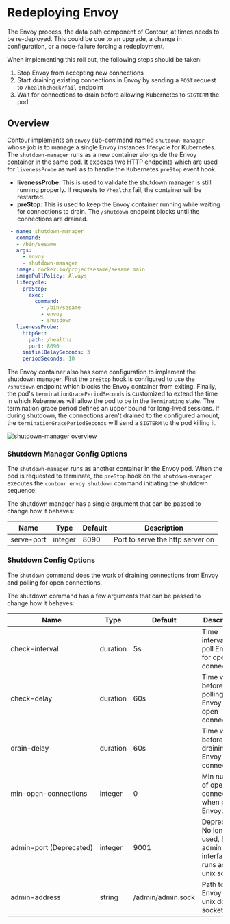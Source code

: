 # Redeploying Envoy

The Envoy process, the data path component of Contour, at times needs to be re-deployed.
This could be due to an upgrade, a change in configuration, or a node-failure forcing a redeployment.

When implementing this roll out, the following steps should be taken:

1. Stop Envoy from accepting new connections
2. Start draining existing connections in Envoy by sending a `POST` request to `/healthcheck/fail` endpoint
3. Wait for connections to drain before allowing Kubernetes to `SIGTERM` the pod

## Overview

Contour implements an `envoy` sub-command named `shutdown-manager` whose job is to manage a single Envoy instances lifecycle for Kubernetes.
The `shutdown-manager` runs as a new container alongside the Envoy container in the same pod.
It exposes two HTTP endpoints which are used for `livenessProbe` as well as to handle the Kubernetes `preStop` event hook.

- **livenessProbe**: This is used to validate the shutdown manager is still running properly. If requests to `/healthz` fail, the container will be restarted.
- **preStop**: This is used to keep the Envoy container running while waiting for connections to drain. The `/shutdown` endpoint blocks until the connections are drained.

```yaml
 - name: shutdown-manager
   command:
   - /bin/sesame
   args:
     - envoy
     - shutdown-manager
   image: docker.io/projectsesame/sesame:main
   imagePullPolicy: Always
   lifecycle:
     preStop:
       exec:
         command:
           - /bin/sesame
           - envoy
           - shutdown
   livenessProbe:
     httpGet:
       path: /healthz
       port: 8090
     initialDelaySeconds: 3
     periodSeconds: 10  
```

The Envoy container also has some configuration to implement the shutdown manager.
First the `preStop` hook is configured to use the `/shutdown` endpoint which blocks the Envoy container from exiting.
Finally, the pod's `terminationGracePeriodSeconds` is customized to extend the time in which Kubernetes will allow the pod to be in the `Terminating` state.
The termination grace period defines an upper bound for long-lived sessions.
If during shutdown, the connections aren't drained to the configured amount, the `terminationGracePeriodSeconds` will send a `SIGTERM` to the pod killing it.

![shutdown-manager overview][1]

### Shutdown Manager Config Options

The `shutdown-manager` runs as another container in the Envoy pod.
When the pod is requested to terminate, the `preStop` hook on the `shutdown-manager` executes the `contour envoy shutdown` command initiating the shutdown sequence.

The shutdown manager has a single argument that can be passed to change how it behaves:

| Name | Type | Default | Description |
|------------|------|---------|-------------|
| <nobr>serve-port</nobr> | integer | 8090 | Port to serve the http server on |

### Shutdown Config Options

The `shutdown` command does the work of draining connections from Envoy and polling for open connections.

The shutdown command has a few arguments that can be passed to change how it behaves:

| Name | Type | Default | Description |
|------------|------|---------|-------------|
| <nobr>check-interval</nobr> | duration | 5s | Time interval to poll Envoy for open connections. |
| <nobr>check-delay</nobr> | duration | 60s | Time wait before polling Envoy for open connections. |
| <nobr>drain-delay</nobr> | duration | 60s | Time wait before draining Envoy connections. |
| <nobr>min-open-connections</nobr> | integer | 0 | Min number of open connections when polling Envoy. |
| <nobr>admin-port (Deprecated)</nobr> | integer | 9001 | Deprecated: No longer used, Envoy admin interface runs as a unix socket.  |
| <nobr>admin-address</nobr> | string | /admin/admin.sock | Path to Envoy admin unix domain socket. |

[1]: ../img/shutdownmanager.png